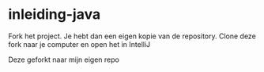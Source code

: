# inleiding-java

Fork het project. Je hebt dan een eigen kopie van de repository. Clone deze fork naar je computer en open het in IntelliJ

Deze geforkt naar mijn eigen repo
